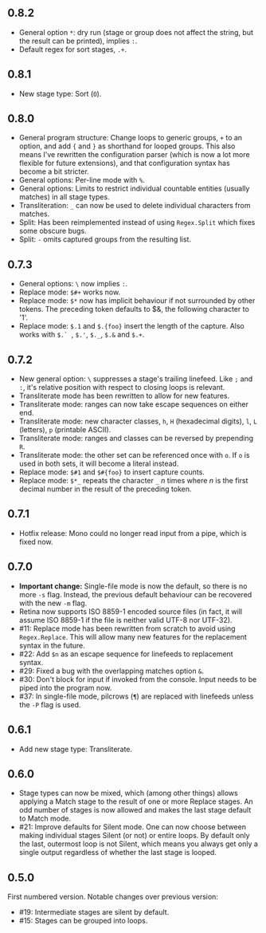 ## 0.8.2

- General option `*`: dry run (stage or group does not affect the string, but the result can be printed), implies `:`.
- Default regex for sort stages, `.+`.

## 0.8.1

- New stage type: Sort (`O`).

## 0.8.0

- General program structure: Change loops to generic groups, `+` to an option, and add `{` and `}` as shorthand for looped groups. This also means I've rewritten the configuration parser (which is now a lot more flexible for future extensions), and that configuration syntax has become a bit stricter.
- General options: Per-line mode with `%`.
- General options: Limits to restrict individual countable entities (usually matches) in all stage types.
- Transliteration: `_` can now be used to delete individual characters from matches.
- Split: Has been reimplemented instead of using `Regex.Split` which fixes some obscure bugs.
- Split: `-` omits captured groups from the resulting list.

## 0.7.3

- General options: `\` now implies `:`.
- Replace mode: `$#+` works now.
- Replace mode: `$*` now has implicit behaviour if not surrounded by other tokens. The preceding token defaults to $&, the following character to '1'.
- Replace mode: `$.1` and `$.{foo}` insert the length of the capture. Also works with ``$.` ``, `$.'`, `$._`, `$.&` and `$.+`.

## 0.7.2

- New general option: `\` suppresses a stage's trailing linefeed. Like `;` and `:`, it's relative position with respect to closing loops is relevant.
- Transliterate mode has been rewritten to allow for new features.
- Transliterate mode: ranges can now take escape sequences on either end.
- Transliterate mode: new character classes, `h`, `H` (hexadecimal digits), `l`, `L` (letters), `p` (printable ASCII).
- Transliterate mode: ranges and classes can be reversed by prepending `R`.
- Transliterate mode: the other set can be referenced once with `o`. If `o` is used in both sets, it will become a literal instead.
- Replace mode: `$#1` and `$#{foo}` to insert capture counts.
- Replace mode: `$*_` repeats the character `_` *n* times where *n* is the first decimal number in the result of the preceding token.

## 0.7.1

- Hotfix release: Mono could no longer read input from a pipe, which is fixed now.

## 0.7.0

- **Important change:** Single-file mode is now the default, so there is no more `-s` flag. Instead, the previous default behaviour can be recovered with the new `-m` flag.
- Retina now supports ISO 8859-1 encoded source files (in fact, it will assume ISO 8859-1 if the file is neither valid UTF-8 nor UTF-32).
- #11: Replace mode has been rewritten from scratch to avoid using `Regex.Replace`. This will allow many new features for the replacement syntax in the future.
- #22: Add `$n` as an escape sequence for linefeeds to replacement syntax.
- #29: Fixed a bug with the overlapping matches option `&`.
- #30: Don't block for input if invoked from the console. Input needs to be piped into the program now.
- #37: In single-file mode, pilcrows (`¶`) are replaced with linefeeds unless the `-P` flag is used.

## 0.6.1

- Add new stage type: Transliterate.

## 0.6.0

- Stage types can now be mixed, which (among other things) allows applying a 
  Match stage to the result of one or more Replace stages. An odd number of
  stages is now allowed and makes the last stage default to Match mode.
- #21: Improve defaults for Silent mode. One can now choose between making
  individual stages Silent (or not) or entire loops. By default only the
  last, outermost loop is not Silent, which means you always get only a
  single output regardless of whether the last stage is looped.

## 0.5.0

First numbered version. Notable changes over previous version:

- #19: Intermediate stages are silent by default.
- #15: Stages can be grouped into loops.

